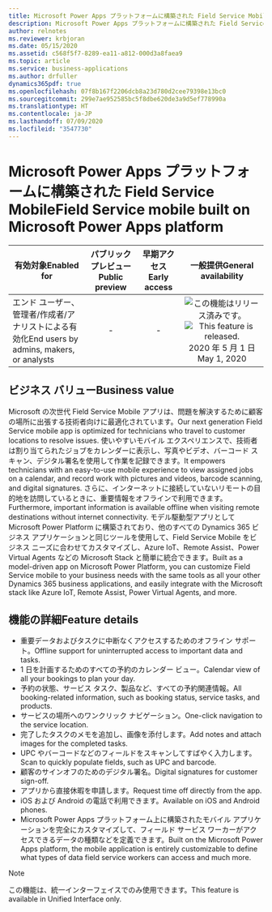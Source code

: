 ```yaml
---
title: Microsoft Power Apps プラットフォームに構築された Field Service Mobile
description: Microsoft Power Apps プラットフォームに構築された Field Service Mobile
author: relnotes
ms.reviewer: krbjoran
ms.date: 05/15/2020
ms.assetid: c568f5f7-8289-ea11-a812-000d3a8faea9
ms.topic: article
ms.service: business-applications
ms.author: drfuller
dynamics365pdf: true
ms.openlocfilehash: 07f8b167f2206dcb8a23d780d2cee79398e13bc0
ms.sourcegitcommit: 299e7ae952585bc5f8dbe620de3a9d5ef778990a
ms.translationtype: HT
ms.contentlocale: ja-JP
ms.lasthandoff: 07/09/2020
ms.locfileid: "3547730"
---
```

# <a name="field-service-mobile-built-on-microsoft-power-apps-platform"></a><span data-ttu-id="a249a-103">Microsoft Power Apps プラットフォームに構築された Field Service Mobile</span><span class="sxs-lookup"><span data-stu-id="a249a-103">Field Service mobile built on Microsoft Power Apps platform</span></span>


| <span data-ttu-id="a249a-104">有効対象</span><span class="sxs-lookup"><span data-stu-id="a249a-104">Enabled for</span></span>    |  <span data-ttu-id="a249a-105">パブリック プレビュー</span><span class="sxs-lookup"><span data-stu-id="a249a-105">Public preview</span></span> | <span data-ttu-id="a249a-106">早期アクセス</span><span class="sxs-lookup"><span data-stu-id="a249a-106">Early access</span></span> | <span data-ttu-id="a249a-107">一般提供</span><span class="sxs-lookup"><span data-stu-id="a249a-107">General availability</span></span> | 
| ---------- | :----------: |:----------: |:----------: |
|<span data-ttu-id="a249a-108">エンド ユーザー、管理者/作成者/アナリストによる有効化</span><span class="sxs-lookup"><span data-stu-id="a249a-108">End users by admins, makers, or analysts</span></span>|-|-| <span data-ttu-id="a249a-109">![この機能はリリース済みです。](/dynamics365-release-plan/media/green-checkmark.png "この機能はリリース済みです。")</span><span class="sxs-lookup"><span data-stu-id="a249a-109">![This feature is released.](/dynamics365-release-plan/media/green-checkmark.png "This feature is released.")</span></span> <span data-ttu-id="a249a-110">2020 年 5 月 1 日</span><span class="sxs-lookup"><span data-stu-id="a249a-110">May 1, 2020</span></span>|


## <a name="business-value"></a><span data-ttu-id="a249a-111">ビジネス バリュー</span><span class="sxs-lookup"><span data-stu-id="a249a-111">Business value</span></span>
<!-- bv start -->
<span data-ttu-id="a249a-112">Microsoft の次世代 Field Service Mobile アプリは、問題を解決するために顧客の場所に出張する技術者向けに最適化されています。</span><span class="sxs-lookup"><span data-stu-id="a249a-112">Our next generation Field Service mobile app is optimized for technicians who travel to customer locations to resolve issues.</span></span> <span data-ttu-id="a249a-113">使いやすいモバイル エクスペリエンスで、技術者は割り当てられたジョブをカレンダーに表示し、写真やビデオ、バーコード スキャン、デジタル署名を使用して作業を記録できます。</span><span class="sxs-lookup"><span data-stu-id="a249a-113">It empowers technicians with an easy-to-use mobile experience to view assigned jobs on a calendar, and record work with pictures and videos, barcode scanning, and digital signatures.</span></span> <span data-ttu-id="a249a-114">さらに、インターネットに接続していないリモートの目的地を訪問しているときに、重要情報をオフラインで利用できます。</span><span class="sxs-lookup"><span data-stu-id="a249a-114">Furthermore, important information is available offline when visiting remote destinations without internet connectivity.</span></span> <span data-ttu-id="a249a-115">モデル駆動型アプリとして Microsoft Power Platform に構築されており、他のすべての Dynamics 365 ビジネス アプリケーションと同じツールを使用して、Field Service Mobile をビジネス ニーズに合わせてカスタマイズし、Azure IoT、Remote Assist、Power Virtual Agents などの Microsoft Stack と簡単に統合できます。</span><span class="sxs-lookup"><span data-stu-id="a249a-115">Built as a model-driven app on Microsoft Power Platform, you can customize Field Service mobile to your business needs with the same tools as all your other Dynamics 365 business applications, and easily integrate with the Microsoft stack like Azure IoT, Remote Assist, Power Virtual Agents, and more.</span></span>
<!-- bv end -->



## <a name="feature-details"></a><span data-ttu-id="a249a-116">機能の詳細</span><span class="sxs-lookup"><span data-stu-id="a249a-116">Feature details</span></span>
<!--feature detail start -->
- <span data-ttu-id="a249a-117">重要データおよびタスクに中断なくアクセスするためのオフライン サポート。</span><span class="sxs-lookup"><span data-stu-id="a249a-117">Offline support for uninterrupted access to important data and tasks.</span></span>
- <span data-ttu-id="a249a-118">1 日を計画するためのすべての予約のカレンダー ビュー。</span><span class="sxs-lookup"><span data-stu-id="a249a-118">Calendar view of all your bookings to plan your day.</span></span>
- <span data-ttu-id="a249a-119">予約の状態、サービス タスク、製品など、すべての予約関連情報。</span><span class="sxs-lookup"><span data-stu-id="a249a-119">All booking-related information, such as booking status, service tasks, and products.</span></span>
- <span data-ttu-id="a249a-120">サービスの場所へのワンクリック ナビゲーション。</span><span class="sxs-lookup"><span data-stu-id="a249a-120">One-click navigation to the service location.</span></span>
- <span data-ttu-id="a249a-121">完了したタスクのメモを追加し、画像を添付します。</span><span class="sxs-lookup"><span data-stu-id="a249a-121">Add notes and attach images for the completed tasks.</span></span>
- <span data-ttu-id="a249a-122">UPC やバーコードなどのフィールドをスキャンしてすばやく入力します。</span><span class="sxs-lookup"><span data-stu-id="a249a-122">Scan to quickly populate fields, such as UPC and barcode.</span></span>
- <span data-ttu-id="a249a-123">顧客のサインオフのためのデジタル署名。</span><span class="sxs-lookup"><span data-stu-id="a249a-123">Digital signatures for customer sign-off.</span></span> 
- <span data-ttu-id="a249a-124">アプリから直接休暇を申請します。</span><span class="sxs-lookup"><span data-stu-id="a249a-124">Request time off directly from the app.</span></span> 
- <span data-ttu-id="a249a-125">iOS および Android の電話で利用できます。</span><span class="sxs-lookup"><span data-stu-id="a249a-125">Available on iOS and Android phones.</span></span>
- <span data-ttu-id="a249a-126">Microsoft Power Apps プラットフォーム上に構築されたモバイル アプリケーションを完全にカスタマイズして、フィールド サービス ワーカーがアクセスできるデータの種類などを定義できます。</span><span class="sxs-lookup"><span data-stu-id="a249a-126">Built on the Microsoft Power Apps platform, the mobile application is entirely customizable to define what types of data field service workers can access and much more.</span></span>
<!--feature detail end -->


> [!NOTE]
> <span data-ttu-id="a249a-127">この機能は、統一インターフェイスでのみ使用できます。</span><span class="sxs-lookup"><span data-stu-id="a249a-127">This feature is available in Unified Interface only.</span></span>






